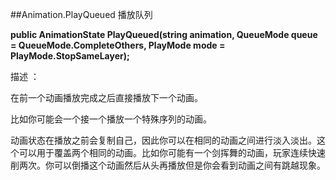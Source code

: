 ##Animation.PlayQueued 播放队列

**public AnimationState PlayQueued(string animation, QueueMode queue = QueueMode.CompleteOthers, PlayMode mode = PlayMode.StopSameLayer);**

描述 ：

在前一个动画播放完成之后直接播放下一个动画。

比如你可能会一个接一个播放一个特殊序列的动画。

动画状态在播放之前会复制自己，因此你可以在相同的动画之间进行淡入淡出。这个可以用于覆盖两个相同的动画。比如你可能有一个剑挥舞的动画，玩家连续快速削两次。你可以倒播这个动画然后从头再播放但是你会看到动画之间有跳越现象。